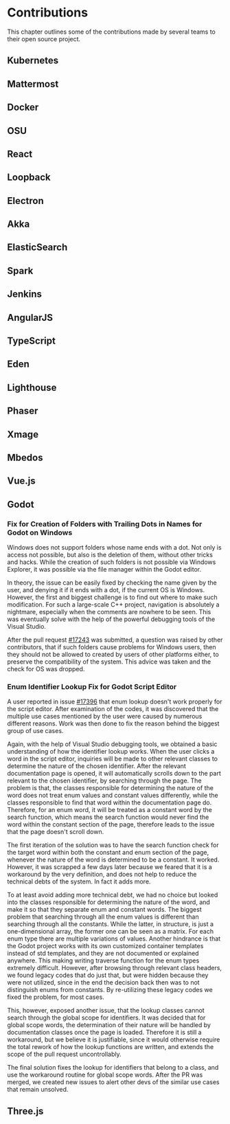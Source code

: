 # Contributions

This chapter outlines some of the contributions made by several teams to their open source project. 

## Kubernetes

## Mattermost

## Docker

## OSU

## React

## Loopback

## Electron

## Akka

## ElasticSearch

## Spark

## Jenkins

## AngularJS

## TypeScript

## Eden

## Lighthouse

## Phaser

## Xmage

## Mbedos

## Vue.js

## Godot

### Fix for Creation of Folders with Trailing Dots in Names for Godot on Windows

Windows does not support folders whose name ends with a dot. Not only is access not possible, but also is the deletion of them, without other tricks and hacks. While the creation of such folders is not possible via Windows Explorer, it was possible via the file manager within the Godot editor.


In theory, the issue can be easily fixed by checking the name given by the user, and denying it if it ends with a dot, if the current OS is Windows. However, the first and biggest challenge is to find out where to make such modification. For such a large-scale C++ project, navigation is absolutely a nightmare, especially when the comments are nowhere to be seen. This was eventually solve with the help of the powerful debugging tools of the Visual Studio.


After the pull request [#17243](https://github.com/godotengine/godot/pull/17243) was submitted, a question was raised by other contributors, that if such folders cause problems for Windows users, then they should not be allowed to created by users of other platforms either, to preserve the compatibility of the system. This advice was taken and the check for OS was dropped.

###    Enum Identifier Lookup Fix for Godot Script Editor

A user reported in issue [#17396](https://github.com/godotengine/godot/issues/17396) that enum lookup doesn't work properly for the script editor. After examination of the codes, it was discovered that the multiple use cases mentioned by the user were caused by numerous different reasons. Work was then done to fix the reason behind the biggest group of use cases.


Again, with the help of Visual Studio debugging tools, we obtained a basic understanding of how the identifier lookup works. When the user clicks a word in the script editor, inquiries will be made to other relevant classes to determine the nature of the chosen identifier. After the relevant documentation page is opened, it will automatically scrolls down to the part relevant to the chosen identifier, by searching through the page. The problem is that, the classes responsible for determining the nature of the word does not treat enum values and constant values differently, while the classes responsible to find that word within the documentation page do. Therefore, for an enum word, it will be treated as a constant word by the search function, which means the search function would never find the word within the constant section of the page, therefore leads to the issue that the page doesn't scroll down.


The first iteration of the solution was to have the search function check for the target word within both the constant and enum section of the page, whenever the nature of the word is determined to be a constant. It worked. However, it was scrapped a few days later because we feared that it is a workaround by the very definition, and does not help to reduce the technical debts of the system. In fact it adds more.


To at least avoid adding more technical debt, we had no choice but looked into the classes responsible for determining the nature of the word, and make it so that they separate enum and constant words. The biggest problem that searching through all the enum values is different than searching through all the constants. While the latter, in structure, is just a one-dimensional array, the former one can be seen as a matrix. For each enum type there are multiple variations of values. Another hindrance is that the Godot project works with its own customized container templates instead of std templates, and they are not documented or explained anywhere. This making writing traverse function for the enum types extremely difficult. However, after browsing through relevant class headers, we found legacy codes that do just that, but were hidden because they were not utilized, since in the end the decision back then was to not distinguish enums from constants. By re-utilizing these legacy codes we fixed the problem, for most cases.


This, however, exposed another issue, that the lookup classes cannot search through the global scope for identifiers. It was decided that for global scope words, the determination of their nature will be handled by documentation classes once the page is loaded. Therefore it is still a workaround, but we believe it is justifiable, since it would otherwise require the total rework of how the lookup functions are written, and extends the scope of the pull request uncontrollably. 


The final solution fixes the lookup for identifiers that belong to a class, and use the workaround routine for global scope words. After the PR was merged, we created new issues to alert other devs of the similar use cases that remain unsolved.

## Three.js
